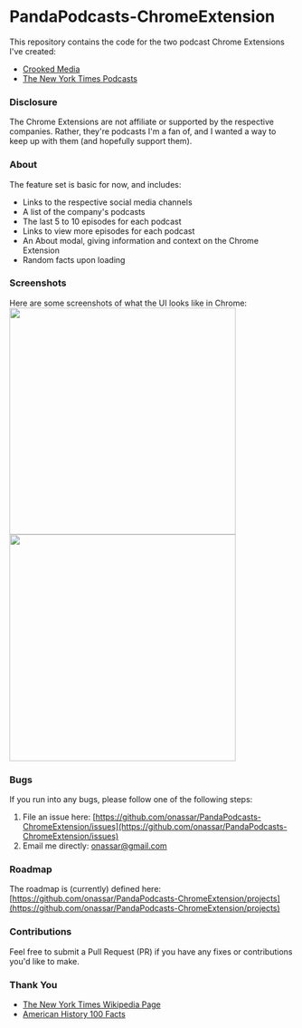 # PandaPodcasts-ChromeExtension
This repository contains the code for the two podcast Chrome Extensions I've
created:
- [Crooked Media](https://chrome.google.com/webstore/detail/pod-save-america-crooked/goeelkadlndllemolbmfjbaeaakipoai)
- [The New York Times Podcasts](https://chrome.google.com/webstore/detail/the-new-york-times-podcas/leimmikdkodgbaimglohhceidbooddma)

### Disclosure
The Chrome Extensions are not affiliate or supported by the respective
companies. Rather, they're podcasts I'm a fan of, and I wanted a way to keep up
with them (and hopefully support them).

### About
The feature set is basic for now, and includes:
- Links to the respective social media channels
- A list of the company's podcasts
- The last 5 to 10 episodes for each podcast
- Links to view more episodes for each podcast
- An About modal, giving information and context on the Chrome Extension
- Random facts upon loading

### Screenshots
Here are some screenshots of what the UI looks like in Chrome:  
<img src="https://i.imgur.com/04HjnE3.png" width="400" />
<img src="https://i.imgur.com/rHSbVbL.png" width="400" />
<!--<img src="https://i.imgur.com/dtG6aNv.png" width="400" />-->

### Bugs
If you run into any bugs, please follow one of the following steps:
1. File an issue here:
[https://github.com/onassar/PandaPodcasts-ChromeExtension/issues](https://github.com/onassar/PandaPodcasts-ChromeExtension/issues)
2. Email me directly: [onassar@gmail.com](mailto:onassar@gmail.com)

### Roadmap
The roadmap is (currently) defined here:  
[https://github.com/onassar/PandaPodcasts-ChromeExtension/projects](https://github.com/onassar/PandaPodcasts-ChromeExtension/projects)

### Contributions
Feel free to submit a Pull Request (PR) if you have any fixes or contributions
you'd like to make.

### Thank You
- [The New York Times Wikipedia Page](https://en.wikipedia.org/wiki/The_New_York_Times)  
- [American History 100 Facts](http://w3.gilmerisd.org/Docs/100Facts.htm)
